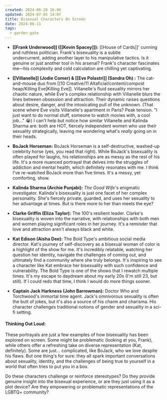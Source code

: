 ```yaml
---
created: 2024-06-28 16:06
updated: 2024-07-05 14:07
title: Bisexual Characters On Screen
date: 2024-06-11
tags:
  - garden-gate
---
```


- **[[Frank Underwood]] ([[Kevin Spacey]]):** [[House of Cards]]' cunning and ruthless politician. Frank's bisexuality is a subtle undercurrent, adding another layer to his manipulative tactics. Is it genuine or just another tool in his arsenal? Frank's character fascinates me—his complexity and cold calculation are chilling yet captivating.
   
- **[[Villanelle]] (Jodie Comer) & [[Eve Polastri]] (Sandra Oh) :** The cat-and-mouse duo from [[10 Creative/11 Altaficial/content/compost heap/Killing Eve|Killing Eve]]. Villanelle's fluid sexuality mirrors her chaotic nature, while Eve's complex relationship with Villanelle blurs the lines between obsession and attraction. Their dynamic raises questions about desire, danger, and the intoxicating pull of the unknown. (That scene where Eve visits Villanelle's apartment in Paris? Peak tension. "I just want to do normal stuff, someone to watch movies with, a cool job..." 😭) I can't help but notice how similar Villanelle and Kalinda Sharma are: both are HOT, fiercely independent women who use their sexuality strategically, leaving me wondering what's _really_ going on in their heads.

- **BoJack Horseman:** BoJack Horseman is a self-destructive, washed-up celebrity horse (yes, you read that right). While BoJack's bisexuality is often played for laughs, his relationships are as messy as the rest of his life. It's a more nuanced portrayal that delves into the struggles of addiction and mental health, which definitely resonates with me. I think I've re-watched BoJack more than five times. It's a messy, yet comforting, show.
   
- **Kalinda Sharma (Archie Punjabi):** _The Good Wife_'s enigmatic investigator. Kalinda's bisexuality is just one facet of her complex personality. She's fiercely private, guarded, and uses her sexuality to her advantage at times. But is there more to her than meets the eye?

- **Clarke Griffin (Eliza Taylor):** The 100's resilient leader. Clarke's bisexuality is woven into the narrative, with relationships with both men and women playing significant roles in her journey. It's a reminder that love and attraction aren't always black and white.

- **Kat Edison (Aisha Dee):** The Bold Type's ambitious social media director. Kat's journey of self-discovery as a bisexual woman of color is a highlight of the show for me. It's incredibly relatable, watching her question her identity, navigate the challenges of coming out, and ultimately find a community where she truly belongs. It's inspiring to see a character like Kat embrace her bisexuality with such confidence and vulnerability. The Bold Type is one of the shows that I rewatch multiple times. It's my escape to daydream about my early 20s (I'm still 23, but still). If I could redo that time, I think I would do more things sooner.

- **Captain Jack Harkness (John Barrowman):** Doctor Who and Torchwood's immortal time agent. Jack's omnivorous sexuality is often the butt of jokes, but it's also a source of his charm and charisma. His character challenges traditional notions of gender and sexuality in a sci-fi setting.

#### Thinking Out Loud:

These portrayals are just a few examples of how bisexuality has been explored on screen. Some might be problematic (looking at you, Frank), while others offer a refreshing take on diverse representation (Kat, definitely). Some are just... complicated, like BoJack, who we love despite his flaws. But one thing's for sure: they all spark important conversations about sexuality, identity, and the challenges of being true to yourself in a world that often tries to put you in a box.

Do these characters challenge or reinforce stereotypes? Do they provide genuine insight into the bisexual experience, or are they just using it as a plot device? Are they empowering or problematic representations of the LGBTQ+ community?



